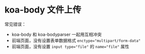 # koa-body 文件上传

常见错误：
- koa-body 和 koa-bodyparser 一起用互相冲突
- 前端页面，没有设置表单数据格式 `enctype="multipart/form-data"`
- 前端页面，没有设置 `input type="file"` 的 `name="file"` 属性
